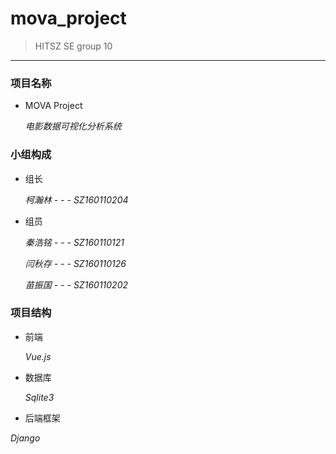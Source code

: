 # **mova_project**

>HITSZ SE group 10

---

### 项目名称

- MOVA Project

   *电影数据可视化分析系统*

### 小组构成

- 组长 

  *柯瀚林 - - - SZ160110204*

- 组员 

  *秦浩铭 - - - SZ160110121*

  *闫秋存 - - - SZ160110126*
 
  *苗振国 - - - SZ160110202*

### 项目结构

- 前端 

  *Vue.js*

- 数据库

  *Sqlite3*

- 后端框架

 *Django*
